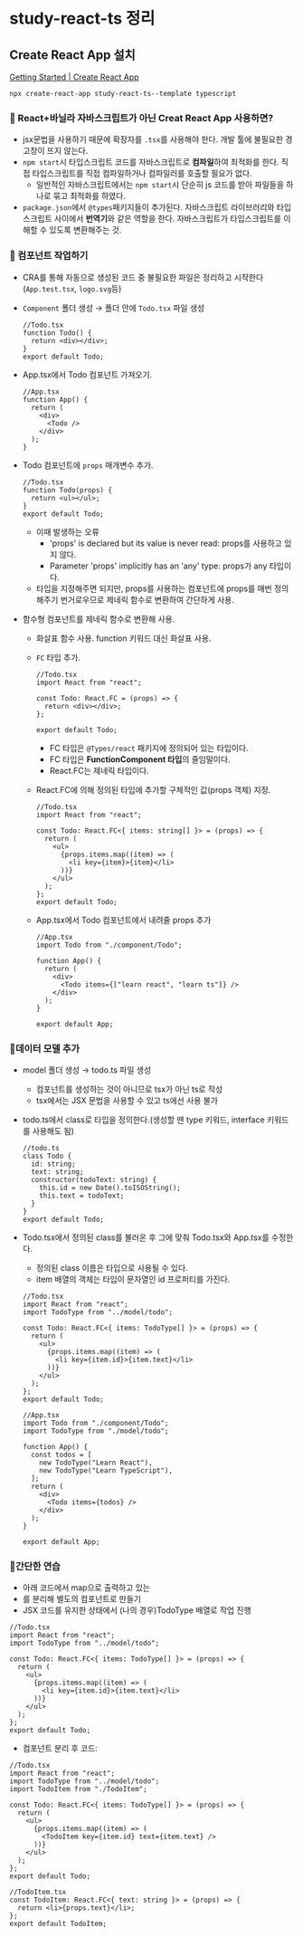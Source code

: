 # study-react-ts 정리

## Create React App 설치

[Getting Started | Create React App](https://create-react-app.dev/docs/getting-started)

```tsx
npx create-react-app study-react-ts--template typescript
```

### 🧐 React+바닐라 자바스크립트가 아닌 Creat React App 사용하면?

- jsx문법을 사용하기 때문에 확장자를 `.tsx`를 사용해야 한다. 개발 툴에 불필요한 경고창이 뜨지 않는다.
- `npm start`시 타입스크립트 코드를 자바스크립트로 **컴파일**하여 최적화를 한다. 직접 타입스크립트를 직접 컴파일하거나 컴파일러를 호출할 필요가 없다.
  - 일반적인 자바스크립트에서는 `npm start`시 단순히 js 코드를 받아 파일들을 하나로 묶고 최적화를 하였다.
- `package.json`에서 `@types`패키지들이 추가된다. 자바스크립트 라이브러리와 타입스크립트 사이에서 **번역기**와 같은 역할을 한다. 자바스크립트가 타입스크립트를 이해할 수 있도록 변환해주는 것.

### 🧐 컴포넌트 작업하기

- CRA를 통해 자동으로 생성된 코드 중 불필요한 파일은 정리하고 시작한다 (`App.test.tsx`, `logo.svg`등)
- `Component` 폴더 생성 → 폴더 안에 `Todo.tsx` 파일 생성
  ```tsx
  //Todo.tsx
  function Todo() {
    return <div></div>;
  }
  export default Todo;
  ```
- App.tsx에서 Todo 컴포넌트 가져오기.
  ```tsx
  //App.tsx
  function App() {
    return (
      <div>
        <Todo />
      </div>
    );
  }
  ```
- Todo 컴포넌트에 `props` 매개변수 추가.
  ```tsx
  //Todo.tsx
  function Todo(props) {
    return <ul></ul>;
  }
  export default Todo;
  ```
  - 이때 발생하는 오류
    - 'props' is declared but its value is never read: props를 사용하고 있지 않다.
    - Parameter 'props' implicitly has an 'any' type: props가 any 타입이다.
  - 타입을 지정해주면 되지만, props를 사용하는 컴포넌트에 props를 매번 정의해주기 번거로우므로 제네릭 함수로 변환하여 간단하게 사용.
- 함수형 컴포넌트를 제네릭 함수로 변환해 사용.

  - 화살표 함수 사용. function 키워드 대신 화살표 사용.
  - `FC` 타입 추가.

    ```tsx
    //Todo.tsx
    import React from "react";

    const Todo: React.FC = (props) => {
      return <div></div>;
    };

    export default Todo;
    ```

    - FC 타입은 `@Types/react` 패키지에 정의되어 있는 타입이다.
    - FC 타입은 **FunctionComponent 타입**의 줄임말이다.
    - React.FC는 제네릭 타입이다.

  - React.FC에 의해 정의된 타입에 추가할 구체적인 값(props 객체) 지정.

    ```tsx
    //Todo.tsx
    import React from "react";

    const Todo: React.FC<{ items: string[] }> = (props) => {
      return (
        <ul>
          {props.items.map((item) => (
            <li key={item}>{item}</li>
          ))}
        </ul>
      );
    };
    export default Todo;
    ```

  - App.tsx에서 Todo 컴포넌트에서 내려줄 props 추가

    ```tsx
    //App.tsx
    import Todo from "./component/Todo";

    function App() {
      return (
        <div>
          <Todo items={["learn react", "learn ts"]} />
        </div>
      );
    }

    export default App;
    ```

### 🧐데이터 모델 추가

- model 폴더 생성 → todo.ts 파일 생성
  - 컴포넌트를 생성하는 것이 아니므로 tsx가 아닌 ts로 작성
  - tsx에서는 JSX 문법을 사용할 수 있고 ts에선 사용 불가
- todo.ts에서 class로 타입을 정의한다.(생성할 땐 type 키워드, interface 키워드를 사용해도 됨)
  ```tsx
  //todo.ts
  class Todo {
    id: string;
    text: string;
    constructor(todoText: string) {
      this.id = new Date().toISOString();
      this.text = todoText;
    }
  }
  export default Todo;
  ```
- Todo.tsx에서 정의된 class를 불러온 후 그에 맞춰 Todo.tsx와 App.tsx를 수정한다.

  - 정의된 class 이름은 타입으로 사용될 수 있다.
  - item 배열의 객체는 타입이 문자열인 id 프로퍼티를 가진다.

  ```tsx
  //Todo.tsx
  import React from "react";
  import TodoType from "../model/todo";

  const Todo: React.FC<{ items: TodoType[] }> = (props) => {
    return (
      <ul>
        {props.items.map((item) => (
          <li key={item.id}>{item.text}</li>
        ))}
      </ul>
    );
  };
  export default Todo;
  ```

  ```tsx
  //App.tsx
  import Todo from "./component/Todo";
  import TodoType from "./model/todo";

  function App() {
    const todos = [
      new TodoType("Learn React"),
      new TodoType("Learn TypeScript"),
    ];
    return (
      <div>
        <Todo items={todos} />
      </div>
    );
  }

  export default App;
  ```

### 🧐간단한 연습

- 아래 코드에서 map으로 출력하고 있는 <li>를 분리해 별도의 컴포넌트로 만들기
- JSX 코드를 유지한 상태에서 (나의 경우)TodoType 배열로 작업 진행

```tsx
//Todo.tsx
import React from "react";
import TodoType from "../model/todo";

const Todo: React.FC<{ items: TodoType[] }> = (props) => {
  return (
    <ul>
      {props.items.map((item) => (
        <li key={item.id}>{item.text}</li>
      ))}
    </ul>
  );
};
export default Todo;
```

- 컴포넌트 분리 후 코드:

```tsx
//Todo.tsx
import React from "react";
import TodoType from "../model/todo";
import TodoItem from "./TodoItem";

const Todo: React.FC<{ items: TodoType[] }> = (props) => {
  return (
    <ul>
      {props.items.map((item) => (
        <TodoItem key={item.id} text={item.text} />
      ))}
    </ul>
  );
};
export default Todo;
```

```tsx
//TodoItem.tsx
const TodoItem: React.FC<{ text: string }> = (props) => {
  return <li>{props.text}</li>;
};
export default TodoItem;
```
